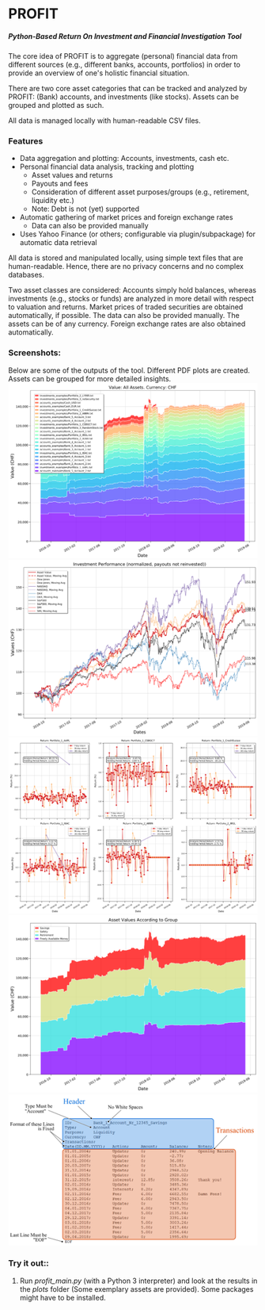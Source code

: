 # PROFIT
##### Python-Based Return On Investment and Financial Investigation Tool
The core idea of PROFIT is to aggregate (personal) financial data from different sources (e.g., different banks, accounts, portfolios) in order to provide an overview of one's holistic financial situation. 

There are two core asset categories that can be tracked and analyzed by PROFIT: (Bank) accounts, and investments (like stocks). Assets can be grouped and plotted as such.

All data is managed locally with human-readable CSV files.

### Features
* Data aggregation and plotting: Accounts, investments, cash etc.
* Personal financial data analysis, tracking and plotting
    - Asset values and returns
    - Payouts and fees
    - Consideration of different asset purposes/groups (e.g., retirement, liquidity etc.)
    - Note: Debt is not (yet) supported
* Automatic gathering of market prices and foreign exchange rates
	- Data can also be provided manually
* Uses Yahoo Finance (or others; configurable via plugin/subpackage) for automatic data retrieval

All data is stored and manipulated locally, using simple text files that are human-readable. Hence, there are no privacy concerns and no complex databases. 

Two asset classes are considered: Accounts simply hold balances, whereas investments (e.g., stocks or funds) are analyzed in more detail with respect to valuation and returns. Market prices of traded securities are obtained automatically, if possible. The data can also be provided manually. The assets can be of any currency. Foreign exchange rates are also obtained automatically.

### Screenshots:
Below are some of the outputs of the tool. Different PDF plots are created. Assets can be grouped for more detailed insights.
![screenshot all assets stackedplot](https://github.com/MauererM/profit/raw/master/doc/screenshots/screen_all_assets.png)
![screenshot all assets stackedplot](https://github.com/MauererM/profit/raw/master/doc/screenshots/screen_indices.png)
![screenshot all assets stackedplot](https://github.com/MauererM/profit/raw/master/doc/screenshots/screen_returns.png)
![screenshot all assets stackedplot](https://github.com/MauererM/profit/raw/master/doc/screenshots/screen_values_groups.png)
![screenshot all assets stackedplot](https://github.com/MauererM/profit/raw/master/doc/figures/Account_Example_Labelled.png)

### Try it out::
1. Run *profit_main.py* (with a Python 3 interpreter) and look at the results in the *plots* folder (Some exemplary assets are provided). Some packages might have to be installed.

